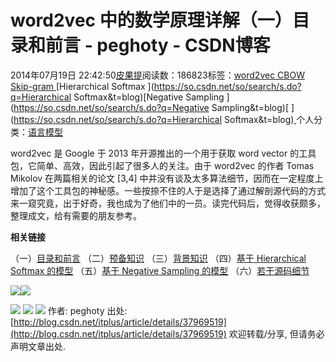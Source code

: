 
# word2vec 中的数学原理详解（一）目录和前言 - peghoty - CSDN博客


2014年07月19日 22:42:50[皮果提](https://me.csdn.net/peghoty)阅读数：186823标签：[word2vec																](https://so.csdn.net/so/search/s.do?q=word2vec&t=blog)[CBOW																](https://so.csdn.net/so/search/s.do?q=CBOW&t=blog)[Skip-gram																](https://so.csdn.net/so/search/s.do?q=Skip-gram&t=blog)[Hierarchical Softmax																](https://so.csdn.net/so/search/s.do?q=Hierarchical Softmax&t=blog)[Negative Sampling																](https://so.csdn.net/so/search/s.do?q=Negative Sampling&t=blog)[
							](https://so.csdn.net/so/search/s.do?q=Hierarchical Softmax&t=blog)[
																					](https://so.csdn.net/so/search/s.do?q=Skip-gram&t=blog)个人分类：[语言模型																](https://blog.csdn.net/peghoty/article/category/1686185)
[
																								](https://so.csdn.net/so/search/s.do?q=Skip-gram&t=blog)
[
				](https://so.csdn.net/so/search/s.do?q=CBOW&t=blog)
[
			](https://so.csdn.net/so/search/s.do?q=CBOW&t=blog)
[
		](https://so.csdn.net/so/search/s.do?q=word2vec&t=blog)

word2vec 是 Google 于 2013 年开源推出的一个用于获取 word vector 的工具包，它简单、高效，因此引起了很多人的关注。由于 word2vec 的作者 Tomas Mikolov 在两篇相关的论文 [3,4] 中并没有谈及太多算法细节，因而在一定程度上增加了这个工具包的神秘感。一些按捺不住的人于是选择了通过解剖源代码的方式来一窥究竟，出于好奇，我也成为了他们中的一员。读完代码后，觉得收获颇多，整理成文，给有需要的朋友参考。


**相关链接**

（一）[目录和前言](http://blog.csdn.net/itplus/article/details/37969519)
（二）[预备知识](http://blog.csdn.net/itplus/article/details/37969635)
（三）[背景知识](http://blog.csdn.net/itplus/article/details/37969817)
（四）[基于 Hierarchical Softmax 的模型](http://blog.csdn.net/itplus/article/details/37969979)
（五）[基于 Negative Sampling 的模型](http://blog.csdn.net/itplus/article/details/37998797)
（六）[若干源码细节](http://blog.csdn.net/itplus/article/details/37999613)

![](https://img-blog.csdn.net/20140720155709031)![](https://img-blog.csdn.net/20140720155902859)

![](https://img-blog.csdn.net/20140719215746100)
![](https://img-blog.csdn.net/20140719215519250)
![](https://img-blog.csdn.net/20140820233742625)
作者: peghoty
出处:[http://blog.csdn.net/itplus/article/details/37969519](http://blog.csdn.net/itplus/article/details/37969519)
欢迎转载/分享, 但请务必声明文章出处.

